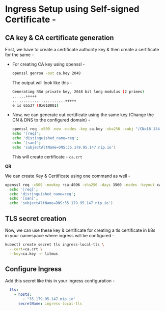 # Ingress Setup using Self-signed Certificate -

## **CA key & CA certificate generation**

First, we have to create a certificate authority key & then create a certificate for the same -

- For creating CA key using openssl -

  ```BASH
  openssl genrsa -out ca.key 2048
  ```

  The output will look like this -

  ```BASH
  Generating RSA private key, 2048 bit long modulus (2 primes)
  ......+++++
  ........................+++++
  e is 65537 (0x010001)
  ```

- Now, we can generate out certificate using the same key (Change the CN & DNS to the configured domain) -

  ```BASH
  openssl req -x509 -new -nodes -key ca.key -sha256 -subj "/CN=18.134.5.83.nip.io" -days 1024 -out ca.crt -extensions san -config <(
  echo '[req]';
  echo 'distinguished_name=req';
  echo '[san]';
  echo 'subjectAltName=DNS:35.179.95.147.nip.io')
  ```

  This will create certificate - `ca.crt`

**OR**

We can create Key & Certificate using one command as well -

```BASH
openssl req -x509 -newkey rsa:4096 -sha256 -days 3560 -nodes -keyout ca.key -out ca.crt -subj '/CN=35.179.95.147.nip.io' -extensions san -config <(
  echo '[req]';
  echo 'distinguished_name=req';
  echo '[san]';
  echo 'subjectAltName=DNS:35.179.95.147.nip.io')
```

## **TLS secret creation**

Now, we can use these key & certificate for creating a tls certificate in k8s in your namespace where ingress will be configured -

```BASH
kubectl create secret tls ingress-local-tls \
  --cert=ca.crt \
  --key=ca.key -n litmus
```

## **Configure Ingress**

Add this secret like this in your ingress configuration -

```YAML
  tls:
    - hosts:
        - "35.179.95.147.nip.io"
      secretName: ingress-local-tls
```

